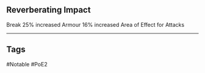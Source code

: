 ## Reverberating Impact
Break 25% increased Armour
16% increased Area of Effect for Attacks

---
## Tags
#Notable
#PoE2
